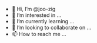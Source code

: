 - 👋 Hi, I’m @joo-zig
- 👀 I’m interested in ...
- 🌱 I’m currently learning ...
- 💞️ I’m looking to collaborate on ...
- 📫 How to reach me ...

<!---
joo-zig/joo-zig is a ✨ special ✨ repository because its `README.md` (this file) appears on your GitHub profile.
You can click the Preview link to take a look at your changes.
--->

